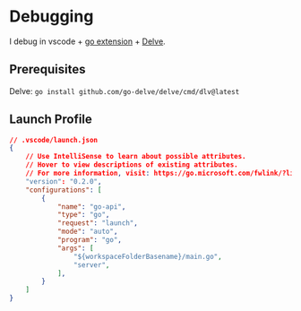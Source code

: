 # Debugging

I debug in vscode + [go extension](https://code.visualstudio.com/docs/languages/go#_debugging) + [Delve](https://github.com/go-delve/delve/tree/master/Documentation/installation).

## Prerequisites

Delve: `go install github.com/go-delve/delve/cmd/dlv@latest`

## Launch Profile

```json
// .vscode/launch.json
{
    // Use IntelliSense to learn about possible attributes.
    // Hover to view descriptions of existing attributes.
    // For more information, visit: https://go.microsoft.com/fwlink/?linkid=830387
    "version": "0.2.0",
    "configurations": [
        {
            "name": "go-api",
            "type": "go",
            "request": "launch",
            "mode": "auto",
            "program": "go",
            "args": [
                "${workspaceFolderBasename}/main.go",
                "server",
            ],
        }
    ]
}
```